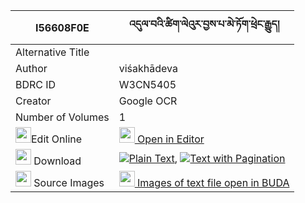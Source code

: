 |I56608F0E|འདུལ་བའི་ཚིག་ལེའུར་བྱས་པ་མེ་ཏོག་ཕྲེང་རྒྱུད། 
| --- | --- 
|Alternative Title |
|Author| viśakhādeva
|BDRC ID | W3CN5405
|Creator | Google OCR
|Number of Volumes| 1
|<img width="25" src="https://img.icons8.com/color/25/000000/edit-property.png">Edit Online| [<img width="25" src="https://avatars.githubusercontent.com/u/45091458?s=200&v=4"> Open in Editor](http://editor.openpecha.org/I56608F0E)
|<img width="25" src="https://img.icons8.com/fluent/48/000000/download-2.png"/>  Download | [![](https://img.icons8.com/color/20/000000/txt.png)Plain Text](https://github.com/Openpecha/I56608F0E/releases/download/v1/dulwa_i_tsikle'u_ra_jepa_metok_plain_I56608F0E.zip), [![](https://img.icons8.com/color/20/000000/txt.png)Text with Pagination](https://github.com/Openpecha/I56608F0E/releases/download/v1/dulwa_i_tsikle'u_ra_jepa_metok_pages_I56608F0E.zip)
|<img width="25" src="https://img.icons8.com/plasticine/100/000000/pictures-folder.png"/>  Source Images | [<img width="25" src="https://library.bdrc.io/icons/BUDA-small.svg"> Images of text file open in BUDA](https://library.bdrc.io/show/bdr:W3CN5405)